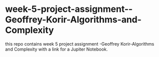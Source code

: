 # week-5-project-assignment--Geoffrey-Korir-Algorithms-and-Complexity
this repo contains week 5 project assignment -Geoffrey Korir-Algorithms and Complexity with a link for a Jupiter Notebook.
